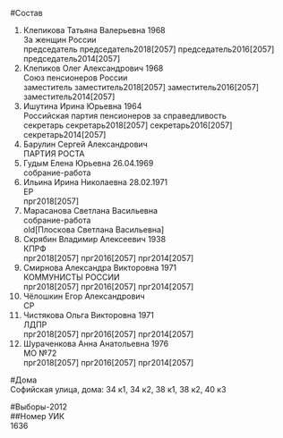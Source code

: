 #Состав  
1. Клепикова Татьяна Валерьевна 1968  
    За женщин России  
    председатель председатель2018[2057] председатель2016[2057] председатель2014[2057]  
2. Клепиков Олег Александрович 1968  
    Союз пенсионеров России  
    заместитель заместитель2018[2057] заместитель2016[2057] заместитель2014[2057]  
3. Ишутина Ирина Юрьевна 1964  
    Российская партия пенсионеров за справедливость  
    секретарь секретарь2018[2057] секретарь2016[2057] секретарь2014[2057]  
4. Барулин Сергей Александрович  
    ПАРТИЯ РОСТА  
5. Гудым Елена Юрьевна 26.04.1969  
    собрание-работа  
6. Ильина Ирина Николаевна 28.02.1971  
    ЕР  
    прг2018[2057]  
7. Марасанова Светлана Васильевна  
    собрание-работа  
    old[Плоскова Светлана Васильевна]  
8. Скрябин Владимир Алексеевич 1938  
    КПРФ  
    прг2018[2057] прг2016[2057] прг2014[2057]  
9. Смирнова Александра Викторовна 1971  
    КОММУНИСТЫ РОССИИ  
    прг2018[2057] прг2016[2057] прг2014[2057]  
10. Чёлошкин Егор Александрович  
    СР  
11. Чистякова Ольга Викторовна 1971  
    ЛДПР  
    прг2018[2057] прг2016[2057] прг2014[2057]  
12. Шураченкова Анна Анатольевна 1976  
    МО №72  
    прг2018[2057] прг2016[2057] прг2014[2057]  
  
#Дома  
Софийская улица, дома: 34 к1, 34 к2, 38 к1, 38 к2, 40 к3  
  
#Выборы-2012  
##Номер УИК  
1636  
